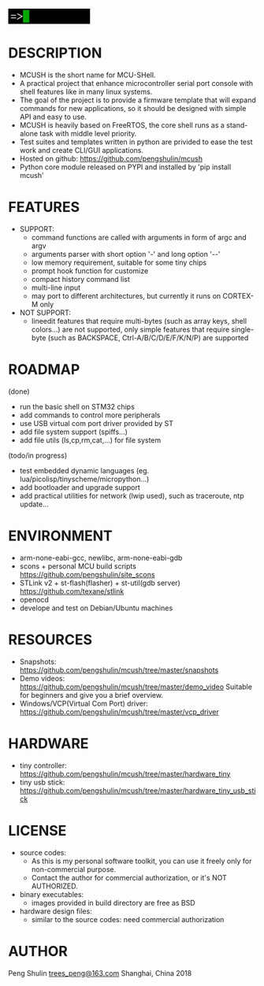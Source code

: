 ![](demo_video/logo_gif/logo.gif)


DESCRIPTION
===========
* MCUSH is the short name for MCU-SHell.
* A practical project that enhance microcontroller serial port console  with shell features like in many linux systems.
* The goal of the project is to provide a firmware template that will expand commands for new applications, so it should be designed with simple API and easy to use.
* MCUSH is heavily based on FreeRTOS, the core shell runs as a stand-alone task with middle level priority.
* Test suites and templates written in python are privided to ease the test work and create CLI/GUI applications.
* Hosted on github: <https://github.com/pengshulin/mcush>
* Python core module released on PYPI and installed by 'pip install mcush'


FEATURES
========
* SUPPORT:
  * command functions are called with arguments in form of argc and argv
  * arguments parser with short option '-' and long option '--'
  * low memory requirement, suitable for some tiny chips
  * prompt hook function for customize
  * compact history command list
  * multi-line input
  * may port to different architectures, but currently it runs on CORTEX-M only
* NOT SUPPORT:
  * lineedit features that require multi-bytes (such as array keys, shell colors...) are not supported, only simple features that require single-byte (such as BACKSPACE, Ctrl-A/B/C/D/E/F/K/N/P) are supported


ROADMAP
=======
(done)
* run the basic shell on STM32 chips
* add commands to control more peripherals
* use USB virtual com port driver provided by ST
* add file system support (spiffs...)
* add file utils (ls,cp,rm,cat,...) for file system

(todo/in progress)
* test embedded dynamic languages (eg. lua/picolisp/tinyscheme/micropython...)
* add bootloader and upgrade support
* add practical utilities for network (lwip used), such as traceroute, ntp update...


ENVIRONMENT
===========
* arm-none-eabi-gcc, newlibc, arm-none-eabi-gdb
* scons + personal MCU build scripts
  <https://github.com/pengshulin/site_scons>
* STLink v2 + st-flash(flasher) + st-util(gdb server)
  <https://github.com/texane/stlink>
* openocd
* develope and test on Debian/Ubuntu machines


RESOURCES
=========
* Snapshots: <https://github.com/pengshulin/mcush/tree/master/snapshots> 
* Demo videos: <https://github.com/pengshulin/mcush/tree/master/demo_video>  Suitable for beginners and give you a brief overview.
* Windows/VCP(Virtual Com Port) driver: <https://github.com/pengshulin/mcush/tree/master/vcp_driver>


HARDWARE
========
* tiny controller: <https://github.com/pengshulin/mcush/tree/master/hardware_tiny>
* tiny usb stick: <https://github.com/pengshulin/mcush/tree/master/hardware_tiny_usb_stick>


LICENSE
=======
* source codes:
  * As this is my personal software toolkit, you can use it freely only for non-commercial purpose.
  * Contact the author for commercial authorization, or it's NOT AUTHORIZED.
* binary executables:
  * images provided in build directory are free as BSD
* hardware design files:
  * similar to the source codes: need commercial authorization


AUTHOR
======
Peng Shulin <trees_peng@163.com>
Shanghai, China 2018
 

